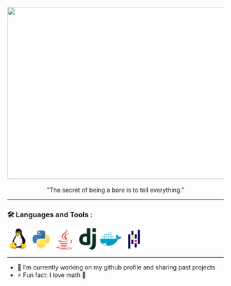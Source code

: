<div id="header" align="center">
  <img src="https://media.giphy.com/media/POU01YSFVn8zK/giphy.gif" width="800" height="400" frameBorder="0" allowFullScreen><p><a>"The secret of being a bore is to tell everything."  </br></p></a>
  </div>



---

### :hammer_and_wrench: Languages and Tools : 
<div> 
  <img src="https://github.com/devicons/devicon/blob/master/icons/linux/linux-original.svg" width="50" height="50" frameBorder="0" allowFullScreen> 
  <img src="https://github.com/devicons/devicon/blob/master/icons/python/python-original.svg" width="50" height="50" frameBorder="0" allowFullScreen>
  <img src="https://github.com/devicons/devicon/blob/master/icons/java/java-plain.svg" width="50" height="50" frameBorder="0" allowFullScreen>
  <img src="https://github.com/devicons/devicon/blob/master/icons/django/django-plain.svg" width="50" height="50" frameBorder="0" allowFullScreen>
  <img src="https://github.com/devicons/devicon/blob/master/icons/docker/docker-plain.svg" width="50" height="50" frameBorder="0" allowFullScreen>
  <img src="https://github.com/devicons/devicon/blob/master/icons/pandas/pandas-original.svg" width="50" height="50" frameBorder="0" allowFullScreen>
        </div>
        
 ---
 
 
- 🔭 I’m currently working on my github profile and sharing past projects
- ⚡ Fun fact: I love math 🥰


  

<!--
**updatedelete/updatedelete** is a ✨ _special_ ✨ repository because its `README.md` (this file) appears on your GitHub profile.

Here are some ideas to get you started:

- 🔭 I’m currently working on my github profile and sharing projects I've worked on...
- ⚡ Fun fact: I love math 🥰
- 🌱 I’m currently learning ...
- 👯 I’m looking to collaborate on ...
- 🤔 I’m looking for help with ...
- 💬 Ask me about ...
- 📫 How to reach me: ...
- 😄 Pronouns: ...
- 
-->

